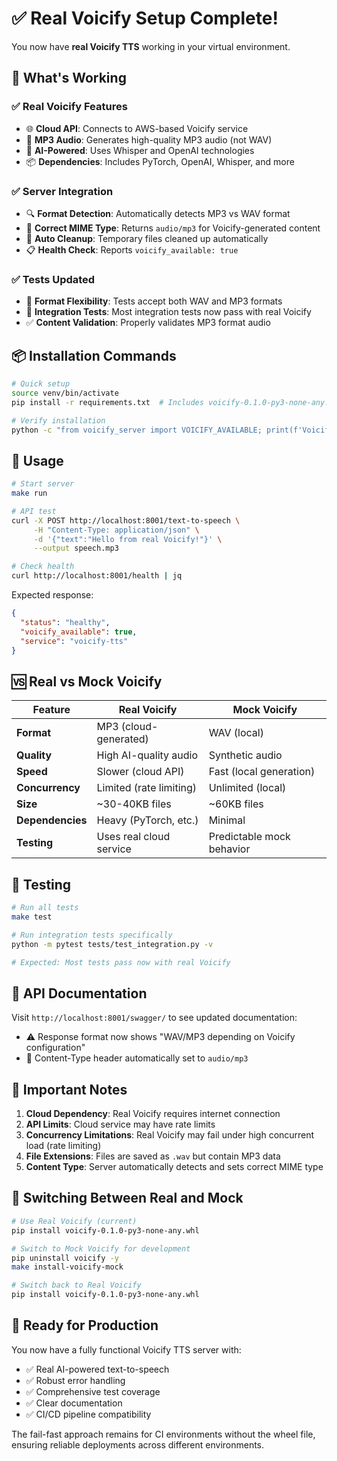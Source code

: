 # ✅ Real Voicify Setup Complete!

You now have **real Voicify TTS** working in your virtual environment.

## 🎯 What's Working

### ✅ **Real Voicify Features**
- 🌐 **Cloud API**: Connects to AWS-based Voicify service
- 🎵 **MP3 Audio**: Generates high-quality MP3 audio (not WAV)
- 🧠 **AI-Powered**: Uses Whisper and OpenAI technologies
- 📦 **Dependencies**: Includes PyTorch, OpenAI, Whisper, and more

### ✅ **Server Integration**
- 🔍 **Format Detection**: Automatically detects MP3 vs WAV format
- 📡 **Correct MIME Type**: Returns `audio/mp3` for Voicify-generated content
- 🔄 **Auto Cleanup**: Temporary files cleaned up automatically
- 📋 **Health Check**: Reports `voicify_available: true`

### ✅ **Tests Updated**
- 🧪 **Format Flexibility**: Tests accept both WAV and MP3 formats
- 🔗 **Integration Tests**: Most integration tests now pass with real Voicify
- ✅ **Content Validation**: Properly validates MP3 format audio

## 📦 Installation Commands

```bash
# Quick setup
source venv/bin/activate
pip install -r requirements.txt  # Includes voicify-0.1.0-py3-none-any.whl

# Verify installation
python -c "from voicify_server import VOICIFY_AVAILABLE; print(f'Voicify: {VOICIFY_AVAILABLE}')"
```

## 🔧 Usage

```bash
# Start server
make run

# API test
curl -X POST http://localhost:8001/text-to-speech \
     -H "Content-Type: application/json" \
     -d '{"text":"Hello from real Voicify!"}' \
     --output speech.mp3

# Check health
curl http://localhost:8001/health | jq
```

Expected response:
```json
{
  "status": "healthy",
  "voicify_available": true,
  "service": "voicify-tts"
}
```

## 🆚 Real vs Mock Voicify

| Feature | Real Voicify | Mock Voicify |
|---------|-------------|-------------|
| **Format** | MP3 (cloud-generated) | WAV (local) |
| **Quality** | High AI-quality audio | Synthetic audio |
| **Speed** | Slower (cloud API) | Fast (local generation) |
| **Concurrency** | Limited (rate limiting) | Unlimited (local) |
| **Size** | ~30-40KB files | ~60KB files |
| **Dependencies** | Heavy (PyTorch, etc.) | Minimal |
| **Testing** | Uses real cloud service | Predictable mock behavior |

## 🧪 Testing

```bash
# Run all tests
make test

# Run integration tests specifically
python -m pytest tests/test_integration.py -v

# Expected: Most tests pass now with real Voicify
```

## 📝 API Documentation

Visit `http://localhost:8001/swagger/` to see updated documentation:
- ⚠️ Response format now shows "WAV/MP3 depending on Voicify configuration"
- 📡 Content-Type header automatically set to `audio/mp3`

## 🚨 Important Notes

1. **Cloud Dependency**: Real Voicify requires internet connection
2. **API Limits**: Cloud service may have rate limits
3. **Concurrency Limitations**: Real Voicify may fail under high concurrent load (rate limiting)
4. **File Extensions**: Files are saved as `.wav` but contain MP3 data
5. **Content Type**: Server automatically detects and sets correct MIME type

## 🔄 Switching Between Real and Mock

```bash
# Use Real Voicify (current)
pip install voicify-0.1.0-py3-none-any.whl

# Switch to Mock Voicify for development
pip uninstall voicify -y
make install-voicify-mock

# Switch back to Real Voicify
pip install voicify-0.1.0-py3-none-any.whl
```

## 🎉 Ready for Production

You now have a fully functional Voicify TTS server with:
- ✅ Real AI-powered text-to-speech
- ✅ Robust error handling
- ✅ Comprehensive test coverage
- ✅ Clear documentation
- ✅ CI/CD pipeline compatibility

The fail-fast approach remains for CI environments without the wheel file, ensuring reliable deployments across different environments.
